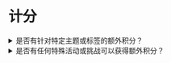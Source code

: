 # 计分

<details>

<summary>是否有针对特定主题或标签的额外积分？</summary>

可能会有额外积分 👀 \
密切关注集体目标，并确保在您的帖子中使用 #XBorg、$XBG 和 #XBG。

</details>

<details>

<summary>是否有任何特殊活动或挑战可以获得额外积分？</summary>

元游戏涉及协作解锁集体奖励池，这可以大大增加您的收益。

</details>